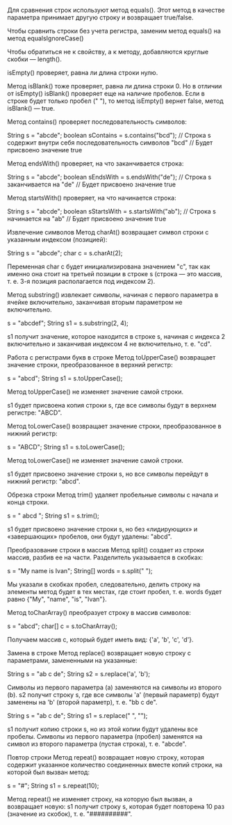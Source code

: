 Для сравнения строк используют метод equals().
Этот метод в качестве параметра принимает другую строку и возвращает true/false.


Чтобы сравнить строки без учета регистра, заменим метод equals() на метод equalsIgnoreCase()

Чтобы обратиться не к свойству, а к методу, добавляются круглые скобки — length().

isEmpty() проверяет, равна ли длина строки нулю.

Метод isBlank() тоже проверяет, равна ли длина строки 0. Но в отличии от isEmpty() isBlank() проверяет еще на наличие пробелов.
Если в строке будет только пробел (" "), то метод isEmpty() вернет false, метод isBlank() — true.

Метод contains() проверяет последовательность символов:

String s = "abcde";
boolean sContains = s.contains("bcd");
// Строка s содержит внутри себя последовательность символов "bcd"
// Будет присвоено значение true

Метод endsWith() проверяет, на что заканчивается строка:

String s = "abcde";
boolean sEndsWith = s.endsWith("de");
// Строка s заканчивается на "de"
// Будет присвоено значение true

Метод startsWith() проверяет, на что начинается строка:

String s = "abcde";
boolean sStartsWith = s.startsWith("ab");
// Строка s начинается на "ab"
// Будет присвоено значение true

Извлечение символов
Метод charAt() возвращает символ строки с указанным индексом (позицией):

String s = "abcde";
char c = s.charAt(2);

Переменная char c будет инициализирована значением "c", так как именно она стоит на третьей позиции в строке s (строка — это массив, т. е. 3-я позиция располагается под индексом 2).

Метод substring() извлекает символы, начиная с первого параметра в ячейке включительно, заканчивая вторым параметром не включительно.

s = "abcdef";
String s1 = s.substring(2, 4);

s1 получит значение, которое находится в строке s, начиная с индекса 2 включительно и заканчивая индексом 4 не включительно, т. е. "cd".

Работа с регистрами букв в строке
Метод toUpperCase() возвращает значение строки, преобразованное в верхний регистр:

s = "abcd";
String s1 = s.toUpperCase();

Метод toUpperCase() не изменяет значение самой строки.

s1 будет присвоена копия строки s, где все символы будут в верхнем регистре: "ABCD".

Метод toLowerCase() возвращает значение строки, преобразованное в нижний регистр:

s = "ABCD";
String s1 = s.toLowerCase();

Метод toLowerCase() не изменяет значение самой строки.

s1 будет присвоено значение строки s, но все символы перейдут в нижний регистр: "abcd".

Обрезка строки
Метод trim() удаляет пробельные символы с начала и конца строки.

s = "   abcd   ";
String s1 = s.trim();

s1 будет присвоено значение строки s, но без «лидирующих» и «завершающих» пробелов, они будут удалены: "abcd".

Преобразование строки в массив
Метод split() создает из строки массив, разбив ее на части. Разделитель указывается в скобках:

s = "My name is Ivan";
String[] words = s.split(" ");

Мы указали в скобках пробел, следовательно, делить строку на элементы метод будет в тех местах, где стоит пробел, т. е. words будет равно {"My", "name", "is", "Ivan"}.

Метод toCharArray() преобразует строку в массив символов:

s = "abcd";
char[] c = s.toCharArray();

Получаем массив c, который будет иметь вид: {'a', 'b', 'c', 'd'}.

Замена в строке
Метод replace() возвращает новую строку с параметрами, замененными на указанные:

String s = "ab c de";
String s2 = s.replace('a', 'b');

Символы из первого параметра (a) заменяются на символы из второго (b). s2 получит строку s, где все символы 'a' (первый параметр) будут заменены на 'b' (второй параметр), т. е. "bb c de".

String s = "ab c de";
String s1 = s.replace(" ", "");

s1 получит копию строки s, но из этой копии будут удалены все пробелы. Символы из первого параметра (пробел) заменятся на символ из второго параметра (пустая строка), т. е. "abcde".

Повтор строки
Метод repeat() возвращает новую строку, которая содержит указанное количество соединенных вместе копий строки, на которой был вызван метод:

s = "#";
String s1 = s.repeat(10);

Метод repeat() не изменяет строку, на которую был вызван, а возвращает новую: s1 получит строку s, которая будет повторена 10 раз (значение из скобок), т. е. "##########".